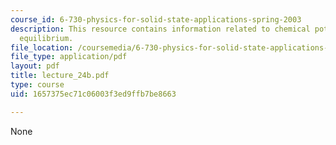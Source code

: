 ```yaml
---
course_id: 6-730-physics-for-solid-state-applications-spring-2003
description: This resource contains information related to chemical potential and
  equilibrium.
file_location: /coursemedia/6-730-physics-for-solid-state-applications-spring-2003/1657375ec71c06003f3ed9ffb7be8663_lecture_24b.pdf
file_type: application/pdf
layout: pdf
title: lecture_24b.pdf
type: course
uid: 1657375ec71c06003f3ed9ffb7be8663

---
```

None